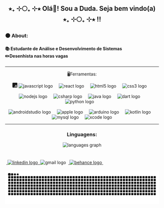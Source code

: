  <link rel="stylesheet" href="estilo.css">

<h2 align="center">⭒₊ ⊹🌕₊ ⊹⭒   Olá👋! Sou a Duda. Seja bem vindo(a)   ⭒₊ ⊹🌕₊ ⊹⭒ !!</h2>

###
   <div>
        <h3> 🌑 About:<h3/>
        <h4>📚 Estudante de Análise e Desenvolvimento de Sistemas<br>✏️Desenhista nas horas vagas<br><h4>
   </div>

<hr>

<div align="center">
  <p>🖥️Ferramentas:</p>
 <svg xmlns="http://www.w3.org/2000/svg" width="16" height="16" fill="currentColor" class="bi bi-javascript" viewBox="0 0 16 16">
  <path fill-rule="evenodd" d="M14 0a2 2 0 0 1 2 2v12a2 2 0 0 1-2 2H2a2 2 0 0 1-2-2V2a2 2 0 0 1 2-2zM9.053 7.596v3.127l-.007 1.752q0 .498-.186.752t-.556.263q-.342 0-.528-.234-.185-.234-.185-.684v-.175H6.37v.185q0 .665.253 1.113.255.45.703.674.44.225 1.016.225.88 0 1.406-.498.527-.498.527-1.485l.007-1.752V7.596zm3.808-.108q-.585 0-1.006.244a1.67 1.67 0 0 0-.634.674 2.1 2.1 0 0 0-.225.996q0 .753.293 1.182.303.42.967.732l.469.215q.438.186.625.43.185.244.185.635 0 .478-.166.703-.156.224-.527.224-.361.001-.547-.244-.186-.243-.205-.752h-1.162q.02.996.498 1.524.479.527 1.386.527.909 0 1.417-.518.507-.517.507-1.484 0-.81-.332-1.289t-1.045-.79l-.449-.196q-.39-.166-.556-.381-.166-.214-.166-.576 0-.4.165-.596.177-.195.508-.195.361 0 .508.234.156.234.176.703h1.123q-.03-.976-.498-1.484-.47-.518-1.309-.518"/>
</svg>
  <img src="https://cdn.jsdelivr.net/gh/devicons/devicon/icons/javascript/javascript-original.svg" height="30" alt="javascript logo"  />
  <img width="12" />
  <img src="https://cdn.jsdelivr.net/gh/devicons/devicon/icons/react/react-original.svg" height="30" alt="react logo"  />
  <img width="12" />
  <img src="https://cdn.jsdelivr.net/gh/devicons/devicon/icons/html5/html5-original.svg" height="30" alt="html5 logo"  />
  <img width="12" />
  <img src="https://cdn.jsdelivr.net/gh/devicons/devicon/icons/css3/css3-original.svg" height="30" alt="css3 logo"  />
  <img width="12" />
  <br>
  <br>
  
  <img src="https://cdn.jsdelivr.net/gh/devicons/devicon/icons/nodejs/nodejs-original.svg" height="30" alt="nodejs logo"  />
  <img width="12" />
  <img src="https://cdn.jsdelivr.net/gh/devicons/devicon/icons/csharp/csharp-original.svg" height="30" alt="csharp logo"  />
  <img width="12" />
   <img src="https://cdn.jsdelivr.net/gh/devicons/devicon/icons/java/java-original.svg" height="30" alt="java logo"  />
  <img width="12" />
   <img src="https://cdn.jsdelivr.net/gh/devicons/devicon/icons/dart/dart-original.svg" height="30" alt="dart logo"  />
   <img width="12" />
    <img src="https://cdn.jsdelivr.net/gh/devicons/devicon/icons/python/python-original.svg" height="30" alt="python logo"  />
  <img width="12" />

   
  <br>
  <br>
  <img src="https://cdn.jsdelivr.net/gh/devicons/devicon/icons/androidstudio/androidstudio-original.svg" height="30" alt="androidstudio logo"  />
  <img width="12" />
  <img src="https://cdn.jsdelivr.net/gh/devicons/devicon/icons/apple/apple-original.svg" height="30" alt="apple logo"  />
  <img width="12" />
  <img src="https://cdn.jsdelivr.net/gh/devicons/devicon/icons/arduino/arduino-original.svg" height="30" alt="arduino logo"  />
  <img width="12" />
  <img src="https://cdn.jsdelivr.net/gh/devicons/devicon/icons/kotlin/kotlin-original.svg" height="30" alt="kotlin logo"  />
  <img width="12" />
  <img src="https://cdn.jsdelivr.net/gh/devicons/devicon/icons/mysql/mysql-original.svg" height="30" alt="mysql logo"  />
  <img width="12" />
  <img src="https://cdn.jsdelivr.net/gh/devicons/devicon/icons/xcode/xcode-original.svg" height="30" alt="xcode logo"  />
</div>

<hr>

###

<div align="center">
  <h3>Linguagens:</h3>
  <img src="https://github-readme-stats.vercel.app/api/top-langs?username=madumars&locale=en&hide_title=false&layout=compact&card_width=320&langs_count=5&theme=dracula&hide_border=false" height="150" alt="languages graph"  />
</div>

###



<br>
<div align="left">
  &nbsp;<a href="https://www.linkedin.com/in/maria-eduarda-martins-3320a0249/">
  <img src="https://img.shields.io/static/v1?message=LinkedIn&logo=linkedin&label=&color=0077B5&logoColor=white&labelColor=&style=for-the-badge" height="35" alt="linkedin logo"/>&nbsp;
    <a/>
  <img src="https://img.shields.io/static/v1?message=Gmail&logo=gmail&label=&color=D14836&logoColor=white&labelColor=&style=for-the-badge" height="35" alt="gmail logo"  />
      &nbsp;<a href="https://www.behance.net/mariaemartins49">
  <img src="https://img.shields.io/static/v1?message=Behance&logo=behance&label=&color=1769ff&logoColor=white&labelColor=&style=for-the-badge" height="35" alt="behance logo"/>
      <a/>&nbsp;
</div>
<br>
<div>
  
</div>

<img src="https://raw.githubusercontent.com/madumars/madumars/output/snake.svg" alt="Snake animation" />

###

<br clear="both">

###



